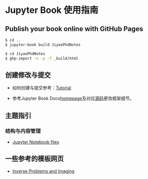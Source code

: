 # Jupyter Book 使用指南

## Publish your book online with GitHub Pages

```bash
$ cd ..
$ jupyter-book build JiyaoPhdNotes
```

```bash
$ cd JiyaoPhdNotes
$ ghp-import -n -p -f _build/html
```

## 创建修改与提交

+ 如何创建与提交参考：[Tutorial](https://jupyterbook.org/en/stable/start/create.html)

+ 参考Jupyter Book Docs[homepage](https://jupyterbook.org/en/stable/start/build.html)及对应[源码](https://github.com/executablebooks/jupyter-book/blob/master/docs/_toc.yml)更改框架细节。

## 主题指引

### 结构与内容管理

+ [Jupyter Notebook files](https://jupyterbook.org/en/stable/file-types/notebooks.html)

## 一些参考的模板网页

+ [Inverse Problems and Imaging](https://tristanvanleeuwen.github.io/IP_and_Im_Lectures/what_is.html)